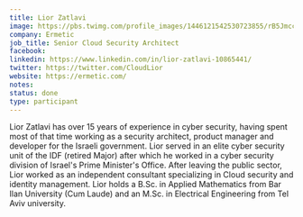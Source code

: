 ```yaml
---
title: Lior Zatlavi
image: https://pbs.twimg.com/profile_images/1446121542530723855/rB5Jmcc6_400x400.jpg
company: Ermetic
job_title: Senior Cloud Security Architect
facebook:
linkedin: https://www.linkedin.com/in/lior-zatlavi-10865441/
twitter: https://twitter.com/CloudLior
website: https://ermetic.com/
notes:
status: done
type: participant
---
```

Lior Zatlavi has over 15 years of experience in cyber security, having spent most of that time working
as a security architect, product manager and developer for the Israeli government. Lior served in an
elite cyber security unit of the IDF (retired Major) after which he worked in a cyber security division
of Israel's Prime Minister's Office. After leaving the public sector, Lior worked as an independent
consultant specializing in Cloud security and identity management. Lior holds a B.Sc. in Applied
Mathematics from Bar Ilan University (Cum Laude) and an M.Sc. in Electrical Engineering from Tel
Aviv university.
